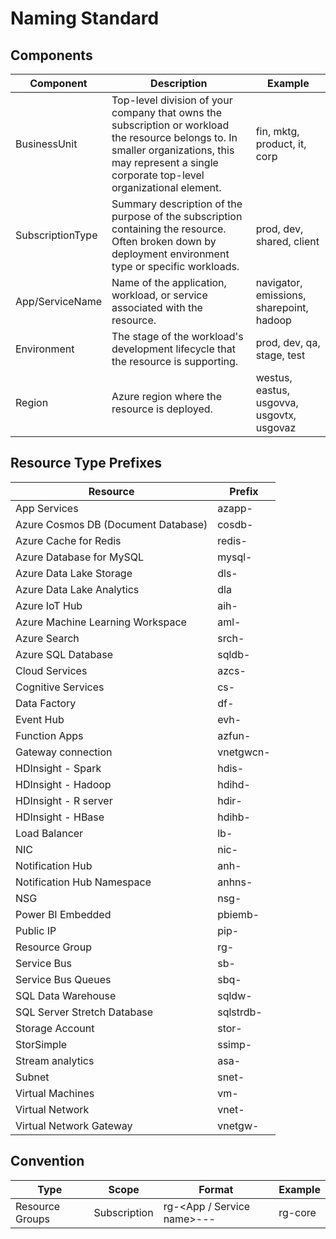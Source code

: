 # Naming Standard

## Components
| Component | Description | Example |
| ----------- | ----------- | ----------- |
| BusinessUnit | Top-level division of your company that owns the subscription or workload the resource belongs to. In smaller organizations, this may represent a single corporate top-level organizational element. | fin, mktg, product, it, corp |
| SubscriptionType | Summary description of the purpose of the subscription containing the resource. Often broken down by deployment environment type or specific workloads. | prod, dev, shared, client |
| App/ServiceName | Name of the application, workload, or service associated with the resource. | navigator, emissions, sharepoint, hadoop |
| Environment | The stage of the workload's development lifecycle that the resource is supporting. | prod, dev, qa, stage, test |
| Region | Azure region where the resource is deployed. | westus, eastus, usgovva, usgovtx, usgovaz |

## Resource Type Prefixes
| Resource | Prefix |
| ----------- | ----------- |
| App Services | azapp- |
| Azure Cosmos DB (Document Database) | cosdb- |
| Azure Cache for Redis | redis- |
| Azure Database for MySQL | mysql- |
| Azure Data Lake Storage | dls- |
| Azure Data Lake Analytics | dla |
| Azure IoT Hub | aih- |
| Azure Machine Learning Workspace | aml- |
| Azure Search | srch- |
| Azure SQL Database | sqldb- |
| Cloud Services | azcs- |
| Cognitive Services | cs-
| Data Factory | df- |
| Event Hub | evh- |
| Function Apps |	azfun- |
| Gateway connection |	vnetgwcn- |
| HDInsight - Spark | hdis- |
| HDInsight - Hadoop | hdihd- |
| HDInsight - R server| hdir- |
| HDInsight - HBase | hdihb- |
| Load Balancer |	lb- |
| NIC |	nic- |
| Notification Hub | anh- |
| Notification Hub Namespace | anhns- |
| NSG |	nsg- |
| Power BI Embedded | pbiemb- |
| Public IP |	pip- |
| Resource Group | rg- |
| Service Bus |	sb- |
| Service Bus Queues | sbq- |
| SQL Data Warehouse | sqldw- |
| SQL Server Stretch Database | sqlstrdb- |
| Storage Account |	stor- |
| StorSimple | ssimp- |
| Stream analytics | asa- |
| Subnet | snet- |
| Virtual Machines | vm- |
| Virtual Network |	vnet- |
| Virtual Network Gateway |	vnetgw- |

## Convention
| Type | Scope | Format | Example |
| ----------- | ----------- | ----------- | ----------- |
| Resource Groups | Subscription | rg-<App / Service name>-<Location>-<Subscription type>-<Ordinal> | rg-core |
